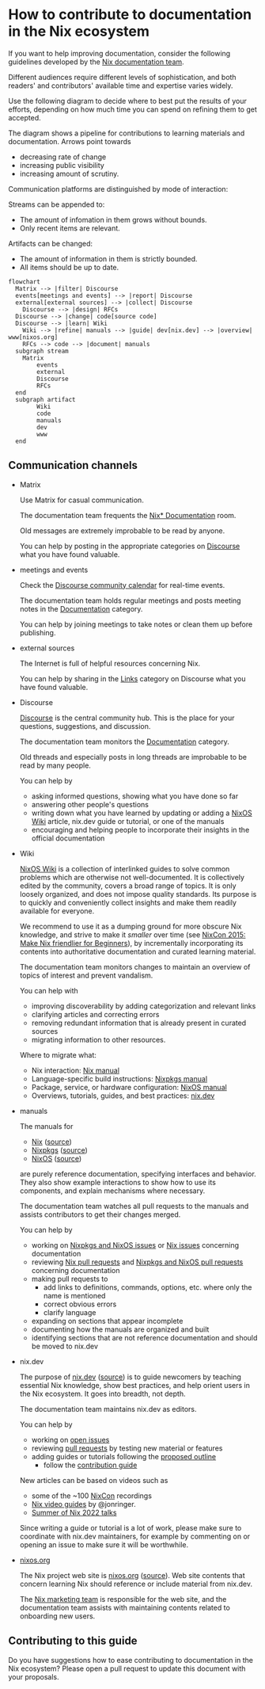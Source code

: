 # How to contribute to documentation in the Nix ecosystem

If you want to help improving documentation, consider the following guidelines developed by the [Nix documentation team](./README.md).

Different audiences require different levels of sophistication, and both readers' and contributors' available time and expertise varies widely.

Use the following diagram to decide where to best put the results of your efforts, depending on how much time you can spend on refining them to get accepted.

The diagram shows a pipeline for contributions to learning materials and documentation.
Arrows point towards

- decreasing rate of change
- increasing public visibility
- increasing amount of scrutiny.

Communication platforms are distinguished by mode of interaction:

Streams can be appended to:
   - The amount of infomation in them grows without bounds.
   - Only recent items are relevant.

Artifacts can be changed:
   - The amount of information in them is strictly bounded.
   - All items should be up to date.

```mermaid
flowchart
  Matrix --> |filter| Discourse
  events[meetings and events] --> |report| Discourse
  external[external sources] --> |collect| Discourse
	Discourse --> |design| RFCs
  Discourse --> |change| code[source code]
  Discourse --> |learn| Wiki
	Wiki --> |refine| manuals --> |guide| dev[nix.dev] --> |overview| www[nixos.org]
	RFCs --> code --> |document| manuals
  subgraph stream
    Matrix
		events
		external
		Discourse
		RFCs
  end
  subgraph artifact
		Wiki
		code
		manuals
		dev
		www
  end
```

## Communication channels

- Matrix
    
    Use Matrix for casual communication.
    
    The documentation team frequents the [Nix* Documentation](https://app.element.io/#/room/#docs:nixos.org) room.
    
    Old messages are extremely improbable to be read by anyone.

   You can help by posting in the appropriate categories on [Discourse](https://discourse.nixos.org/) what you have found valuable.
    
- meetings and events
    
    Check the [Discourse community calendar](https://discourse.nixos.org/t/community-calendar/18589) for real-time events.
    
    The documentation team holds regular meetings and posts meeting notes in the [Documentation](https://discourse.nixos.org/c/dev/documentation/25) category.
    
   You can help by joining meetings to take notes or clean them up before publishing.

- external sources
    
    The Internet is full of helpful resources concerning Nix.

    You can help by sharing in the [Links](https://discourse.nixos.org/c/links/12) category on Discourse what you have found valuable.
    
- Discourse
    
    [Discourse](https://discourse.nixos.org/) is the central community hub.
    This is the place for your questions, suggestions, and discussion.
    
    The documentation team monitors the [Documentation](https://discourse.nixos.org/c/dev/documentation/25) category.
    
    Old threads and especially posts in long threads are improbable to be read by many people.
    
    You can help by
    
    - asking informed questions, showing what you have done so far
    - answering other people's questions
    - writing down what you have learned by updating or adding a [NixOS Wiki](https://nixos.wiki/) article, nix.dev guide or tutorial, or one of the manuals
    - encouraging and helping people to incorporate their insights in the official documentation

- Wiki
    
    [NixOS Wiki](https://nixos.wiki/) is a collection of interlinked guides to solve common problems which are otherwise not well-documented.
    It is collectively edited by the community, covers a broad range of topics.
    It is only loosely organized, and does not impose quality standards.
    Its purpose is to quickly and conveniently collect insights and make them readily available for everyone.
    
    We recommend to use it as a dumping ground for more obscure Nix knowledge, and strive to make it *smaller* over time (see [NixCon 2015: Make Nix friendlier for Beginners](https://media.ccc.de/v/nixcon2015-3-MakeNixfriendlierforBeginners#video&t=1365)), by incrementally incorporating its contents into authoritative documentation and curated learning material.

    The documentation team monitors changes to maintain an overview of topics of interest and prevent vandalism.
    
    You can help with
    
    - improving discoverability by adding categorization and relevant links
    - clarifying articles and correcting errors
    - removing redundant information that is already present in curated sources
    - migrating information to other resources.
    
    Where to migrate what:
    
    - Nix interaction: [Nix manual](https://nixos.org/manual/nix/stable/)
    - Language-specific build instructions: [Nixpkgs manual](https://nixos.org/manual/nixpkgs/stable/)
    - Package, service, or hardware configuration: [NixOS manual](https://nixos.org/manual/nixos/stable/)
    - Overviews, tutorials, guides, and best practices: [nix.dev](https://nix.dev/)

- manuals
    
    The manuals for
    
    - [Nix](https://nixos.org/manual/nix/stable/) ([source](https://github.com/NixOS/nix/tree/master/doc/manual))
    - [Nixpkgs](https://nixos.org/manual/nixpkgs/stable/) ([source](https://github.com/NixOS/nixpkgs/tree/master/doc))
    - [NixOS](https://nixos.org/manual/nixos/stable/) ([source](https://github.com/NixOS/nixpkgs/tree/master/nixos/doc/manual))
    
    are purely reference documentation, specifying interfaces and behavior.
    They also show example interactions to show how to use its components, and explain mechanisms where necessary.
    
    The documentation team watches all pull requests to the manuals and assists contributors to get their changes merged.
    
    You can help by
    
    - working on [Nixpkgs and NixOS issues](https://github.com/NixOS/nixpkgs/issues?q=is%3Aopen+is%3Aissue+label%3A%229.needs%3A+documentation%22) or [Nix issues](https://github.com/NixOS/nix/issues?q=is%3Aopen+is%3Aissue+label%3Adocumentation) concerning documentation
    - reviewing [Nix pull requests](https://github.com/NixOS/nix/pulls?q=is%3Aopen+is%3Apr+label%3Adocumentation) and [Nixpkgs and NixOS pull requests](https://github.com/NixOS/nixpkgs/pulls?q=is%3Aopen+is%3Apr+label%3A%228.has%3A+documentation%22) concerning documentation
    - making pull requests to
      - add links to definitions, commands, options, etc. where only the name is mentioned
      - correct obvious errors
      - clarify language
    - expanding on sections that appear incomplete
    - documenting how the manuals are organized and built
    - identifying sections that are not reference documentation and should be moved to nix.dev


- nix.dev
    
    The purpose of [nix.dev](https://nix.dev/) ([source](https://github.com/nix-dot-dev/nix.dev)) is to guide newcomers by teaching essential Nix knowledge, show best practices, and help orient users in the Nix ecosystem.
    It goes into breadth, not depth.
    
    The documentation team maintains nix.dev as editors.
    
    You can help by
    
    - working on [open issues](https://github.com/nix-dot-dev/nix.dev/issues)
    - reviewing [pull requests](https://github.com/nix-dot-dev/nix.dev/pulls) by testing new material or features
    - adding guides or tutorials following the [proposed outline](https://github.com/nix-dot-dev/nix.dev/pull/265)
        - follow the [contribution guide](https://github.com/NixOS/nix.dev/blob/master/CONTRIBUTING.md)

    New articles can be based on videos such as
   - some of the ~100 [NixCon](https://www.youtube.com/c/NixCon) recordings
   - [Nix video guides](https://www.youtube.com/channel/UC-cY3DcYladGdFQWIKL90SQ) by @jonringer.
   - [Summer of Nix 2022 talks](https://www.youtube.com/playlist?list=PLt4-_lkyRrOMWyp5G-m_d1wtTcbBaOxZk)

   Since writing a guide or tutorial is a lot of work, please make sure to coordinate with nix.dev maintainers, for example by commenting on or opening an issue to make sure it will be worthwhile.
     

- [nixos.org](http://nixos.org/)
    
    The Nix project web site is [nixos.org](https://nixos.org/) ([source](https://github.com/NixOS/nixos-homepage)).
    Web site contents that concern learning Nix should reference or include material from nix.dev.
    
    The [Nix marketing team](https://nixos.org/community/teams/marketing.html) is responsible for the web site, and the documentation team assists with maintaining contents related to onboarding new users.

## Contributing to this guide

Do you have suggestions how to ease contributing to documentation in the Nix ecosystem?
Please open a pull request to update this document with your proposals.
